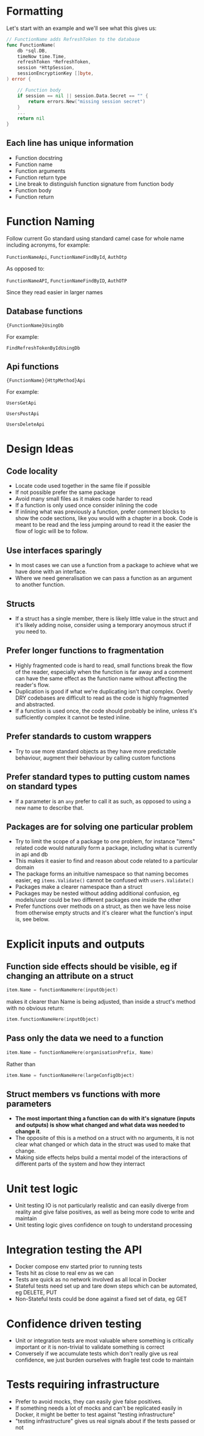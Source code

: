 # Formatting

Let's start with an example and we'll see what this gives us:

```go
// FunctionName adds RefreshToken to the database
func FunctionName(
    db *sql.DB,
    timeNow time.Time,
    refreshToken *RefreshToken,
    session *HttpSession,
    sessionEncryptionKey []byte,
) error {

    // Function body
    if session == nil || session.Data.Secret == "" {
        return errors.New("missing session secret")
    }
    ...
    return nil
}
```
## Each line has unique information

- Function docstring
- Function name
- Function arguments
- Function return type
- Line break to distinguish function signature from function body
- Function body
- Function return

# Function Naming

Follow current Go standard using standard camel case for whole name including acronyms, for example:

`FunctionNameApi`, `FunctionNameFindById`, `AuthOtp` 

As opposed to:

`FunctionNameAPI`, `FunctionNameFindByID`, `AuthOTP`

Since they read easier in larger names


## Database functions

`{FunctionName}UsingDb`

For example:

`FindRefreshTokenByIdUsingDb`



## Api functions


`{FunctionName}{HttpMethod}Api`


For example:

`UsersGetApi`

`UsersPostApi`

`UsersDeleteApi`



# Design Ideas

## Code locality
- Locate code used together in the same file if possible
- If not possible prefer the same package
- Avoid many small files as it makes code harder to read
- If a function is only used once consider inlining the code
- If inlining what was previously a function, prefer comment blocks to show the code sections, like you would with a chapter in a book. Code is meant to be read and the less jumping around to read it the easier the flow of logic will be to follow. 

## Use interfaces sparingly
- In most cases we can use a function from a package to achieve what we have done with an interface.
- Where we need generalisation we can pass a function as an argument to another function.

## Structs
- If a struct has a single member, there is likely little value in the struct and it's likely adding noise, consider using a temporary anoymous struct if you need to.

## Prefer longer functions to fragmentation
- Highly fragmented code is hard to read, small functions break the flow of the reader, especially when the function is far away and a comment can have the same effect as the function name without affecting the reader's flow.
- Duplication is good if what we're duplicating isn't that complex. Overly DRY codebases are difficult to read as the code is highly fragmented and abstracted.
- If a function is used once, the code should probably be inline, unless it's sufficiently complex it cannot be tested inline.

## Prefer standards to custom wrappers
- Try to use more standard objects as they have more predictable behaviour, augment their behaviour by calling custom functions

## Prefer standard types to putting custom names on standard types
- If a parameter is an `any` prefer to call it as such, as opposed to using a new name to describe that.

## Packages are for solving one particular problem
- Try to limit the scope of a package to one problem, for instance "items" related code would naturally form a package, including what is currently in api and db
- This makes it easier to find and reason about code related to a particular domain
- The package forms an inituitive namespace so that naming becomes easier, eg `items.Validate()` cannot be confused with `users.Validate()`
- Packages make a clearer namespace than a struct
- Packages may be nested without adding additional confusion, eg models/user  could be two different packages one inside the other
- Prefer functions over methods on a struct, as then we have less noise from otherwise empty structs and it's clearer what the function's input is, see below.

# Explicit inputs and outputs
## Function side effects should be visible, eg if changing an attribute on a struct
```Go
item.Name = functionNameHere(inputObject)
```
makes it clearer than Name is being adjusted, than inside a struct's method with no obvious return:
```Go
item.functionNameHere(inputObject)
```
## Pass only the data we need to a function
```Go
item.Name = functionNameHere(organisationPrefix, Name)
```
Rather than
```Go
item.Name = functionNameHere(largeConfigObject)
```

## Struct members vs functions with more parameters
- **The most important thing a function can do with it's signature (inputs and outputs) is show what changed and what data was needed to change it**.
- The opposite of this is a method on a struct with no arguments, it is not clear what changed or which data in the struct was used to make that change.
- Making side effects helps build a mental model of the interactions of different parts of the system and how they interract


# Unit test logic
- Unit testing IO is not particularly realistic and can easily diverge from reality and give false positives, as well as being more code to write and maintain
- Unit testing logic gives confidence on tough to understand processing

# Integration testing the API
- Docker compose env started prior to running tests
- Tests hit as close to real env as we can
- Tests are quick as no network involved as all local in Docker
- Stateful tests need set up and tare down steps which can be automated, eg DELETE, PUT
- Non-Stateful tests could be done against a fixed set of data, eg GET

# Confidence driven testing
- Unit or integration tests are most valuable where something is critically important or it is non-trivial to validate something is correct
- Conversely if we accumulate tests which don't really give us real confidence, we just burden ourselves with fragile test code to maintain

# Tests requiring infrastructure
- Prefer to avoid mocks, they can easily give false positives.
- If something needs a lot of mocks and can't be replicated easily in Docker, it might be better to test against "testing infrastructure"
- "testing infrastructure" gives us real signals about if the tests passed or not


 
